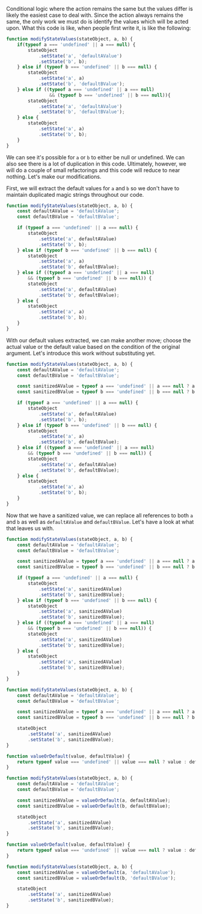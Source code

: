 <!--bl
(filemeta
    (title "Same Action, Different Values"))
/bl-->

Conditional logic where the action remains the same but the values differ is likely the easiest case to deal with. Since the action always remains the same, the only work we must do is identify the values which will be acted upon.  What this code is like, when people first write it, is like the following:

```javascript
function modifyStateValues(stateObject, a, b) {
    if(typeof a === 'undefined' || a === null) {
        stateObject
            .setState('a', 'defaultAValue')
            .setState('b', b);
    } else if (typeof b === 'undefined' || b === null) {
        stateObject
            .setState('a', a)
            .setState('b', 'defaultBValue');
    } else if ((typeof a === 'undefined' || a === null)
                && (typeof b === 'undefined' || b === null)){
        stateObject
            .setState('a', 'defaultAValue')
            .setState('b', 'defaultBValue');
    } else {
        stateObject
            .setState('a', a)
            .setState('b', b);
    }
}
```

We can see it's possible for `a` or `b` to either be null or undefined. We can also see there is a lot of duplication in this code. Ultimately, however, we will do a couple of small refactorings and this code will reduce to near nothing.  Let's make our modifications.

First, we will extract the default values for `a` and `b` so we don't have to maintain duplicated magic strings throughout our code.

```javascript
function modifyStateValues(stateObject, a, b) {
    const defaultAValue = 'defaultAValue';
    const defaultBValue = 'defaultBValue';

    if (typeof a === 'undefined' || a === null) {
        stateObject
            .setState('a', defaultAValue)
            .setState('b', b);
    } else if (typeof b === 'undefined' || b === null) {
        stateObject
            .setState('a', a)
            .setState('b', defaultBValue);
    } else if ((typeof a === 'undefined' || a === null)
        && (typeof b === 'undefined' || b === null)) {
        stateObject
            .setState('a', defaultAValue)
            .setState('b', defaultBValue);
    } else {
        stateObject
            .setState('a', a)
            .setState('b', b);
    }
}
```

With our default values extracted, we can make another move; choose the actual value or the default value based on the condition of the original argument.  Let's introduce this work without substituting yet.

```javascript
function modifyStateValues(stateObject, a, b) {
    const defaultAValue = 'defaultAValue';
    const defaultBValue = 'defaultBValue';

    const sanitizedAValue = typeof a === 'undefined' || a === null ? a : defaultAValue;
    const sanitizedBValue = typeof b === 'undefined' || b === null ? b : defaultBValue;

    if (typeof a === 'undefined' || a === null) {
        stateObject
            .setState('a', defaultAValue)
            .setState('b', b);
    } else if (typeof b === 'undefined' || b === null) {
        stateObject
            .setState('a', a)
            .setState('b', defaultBValue);
    } else if ((typeof a === 'undefined' || a === null)
        && (typeof b === 'undefined' || b === null)) {
        stateObject
            .setState('a', defaultAValue)
            .setState('b', defaultBValue);
    } else {
        stateObject
            .setState('a', a)
            .setState('b', b);
    }
}
```

Now that we have a sanitized value, we can replace all references to both `a` and `b` as well as `defaultAValue` and `defaultBValue`.  Let's have a look at what that leaves us with.

```javascript
function modifyStateValues(stateObject, a, b) {
    const defaultAValue = 'defaultAValue';
    const defaultBValue = 'defaultBValue';

    const sanitizedAValue = typeof a === 'undefined' || a === null ? a : defaultAValue;
    const sanitizedBValue = typeof b === 'undefined' || b === null ? b : defaultBValue;

    if (typeof a === 'undefined' || a === null) {
        stateObject
            .setState('a', sanitizedAValue)
            .setState('b', sanitizedBValue);
    } else if (typeof b === 'undefined' || b === null) {
        stateObject
            .setState('a', sanitizedAValue)
            .setState('b', sanitizedBValue);
    } else if ((typeof a === 'undefined' || a === null)
        && (typeof b === 'undefined' || b === null)) {
        stateObject
            .setState('a', sanitizedAValue)
            .setState('b', sanitizedBValue);
    } else {
        stateObject
            .setState('a', sanitizedAValue)
            .setState('b', sanitizedBValue);
    }
}
```

```javascript
function modifyStateValues(stateObject, a, b) {
    const defaultAValue = 'defaultAValue';
    const defaultBValue = 'defaultBValue';

    const sanitizedAValue = typeof a === 'undefined' || a === null ? a : defaultAValue;
    const sanitizedBValue = typeof b === 'undefined' || b === null ? b : defaultBValue;

    stateObject
        .setState('a', sanitizedAValue)
        .setState('b', sanitizedBValue);
}
```

```javascript
function valueOrDefault(value, defaultValue) {
    return typeof value === 'undefined' || value === null ? value : defaultValue;
}

function modifyStateValues(stateObject, a, b) {
    const defaultAValue = 'defaultAValue';
    const defaultBValue = 'defaultBValue';

    const sanitizedAValue = valueOrDefault(a, defaultAValue);
    const sanitizedBValue = valueOrDefault(b, defaultBValue);

    stateObject
        .setState('a', sanitizedAValue)
        .setState('b', sanitizedBValue);
}
```

```javascript
function valueOrDefault(value, defaultValue) {
    return typeof value === 'undefined' || value === null ? value : defaultValue;
}

function modifyStateValues(stateObject, a, b) {
    const sanitizedAValue = valueOrDefault(a, 'defaultAValue');
    const sanitizedBValue = valueOrDefault(b, 'defaultBValue');

    stateObject
        .setState('a', sanitizedAValue)
        .setState('b', sanitizedBValue);
}
```